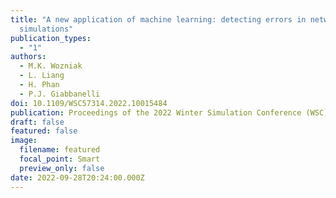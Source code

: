 ```yaml
---
title: "A new application of machine learning: detecting errors in network
  simulations"
publication_types:
  - "1"
authors:
  - M.K. Wozniak
  - L. Liang
  - H. Phan
  - P.J. Giabbanelli
doi: 10.1109/WSC57314.2022.10015484
publication: Proceedings of the 2022 Winter Simulation Conference (WSC), 653-664. IEEE/ACM.
draft: false
featured: false
image:
  filename: featured
  focal_point: Smart
  preview_only: false
date: 2022-09-28T20:24:00.000Z
---
```

